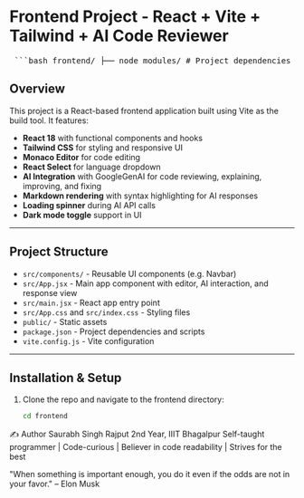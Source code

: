 # Frontend Project - React + Vite + Tailwind + AI Code Reviewer


<pre> ```bash frontend/ ├── node_modules/ # Project dependencies ├── public/ # Static assets (e.g., favicon, images) ├── src/ # Source code │ ├── components/ # Reusable React components │ │ └── Navbar.jsx # Navigation bar with dark mode toggle │ ├── App.css # Custom styles for the main app │ ├── App.jsx # Main app component with editor and AI response │ ├── index.css # Global styles (Tailwind CSS) │ └── main.jsx # Entry point for React app ├── .gitignore # Files and directories to ignore in Git ├── eslint.config.js # ESLint configuration for code linting ├── index.html # HTML entry point ├── package-lock.json # Dependency lock file ├── package.json # Project metadata and scripts ├── README.md # Project documentation (this file) └── vite.config.js # Vite configuration ``` </pre>

## Overview

This project is a React-based frontend application built using Vite as the build tool. It features:

- **React 18** with functional components and hooks
- **Tailwind CSS** for styling and responsive UI
- **Monaco Editor** for code editing
- **React Select** for language dropdown
- **AI Integration** with GoogleGenAI for code reviewing, explaining, improving, and fixing
- **Markdown rendering** with syntax highlighting for AI responses
- **Loading spinner** during AI API calls
- **Dark mode toggle** support in UI

---

## Project Structure

- `src/components/` - Reusable UI components (e.g. Navbar)
- `src/App.jsx` - Main app component with editor, AI interaction, and response view
- `src/main.jsx` - React app entry point
- `src/App.css` and `src/index.css` - Styling files
- `public/` - Static assets
- `package.json` - Project dependencies and scripts
- `vite.config.js` - Vite configuration

---

## Installation & Setup

1. Clone the repo and navigate to the frontend directory:

   ```bash
   cd frontend

✍️ Author
Saurabh Singh Rajput
2nd Year, IIIT Bhagalpur
Self-taught programmer | Code-curious | Believer in code readability | Strives for the best

"When something is important enough, you do it even if the odds are not in your favor." – Elon Musk
